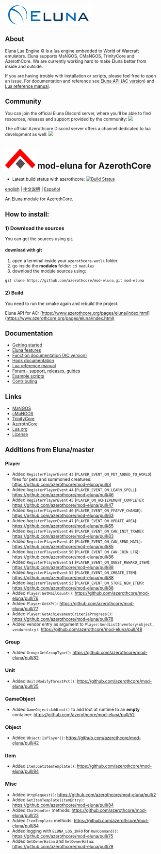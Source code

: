 ### [![Eluna](src/LuaEngine/docs/Eluna.png)](https://github.com/ElunaLuaEngine/Eluna)

## About

Eluna Lua Engine &copy; is a lua engine embedded to World of Warcraft emulators. Eluna supports MaNGOS, CMaNGOS, TrinityCore and AzerothCore.
We are currently working hard to make Eluna better from inside and outside.  

If you are having trouble with installation or scripts, please feel free to open an issue.
For documentation and reference see [Eluna API (AC version)](https://www.azerothcore.org/pages/eluna/index.html) and [Lua reference manual](http://www.lua.org/manual/5.2/).


## Community

You can join the official Eluna Discord server, where you'll be able to find resources, releases and support provided by the community:
<a href="https://discord.gg/bjkCVWqqfX">
    <img src="https://img.shields.io/badge/discord-join-7289DA.svg?logo=discord&longCache=true&style=flat" />
</a>

The official Azerothcore Discord server offers a channel dedicated to lua development as well:
<a href="https://discord.gg/gkt4y2x">
    <img src="https://img.shields.io/badge/discord-join-7289DA.svg?logo=discord&longCache=true&style=flat" />
</a>

# ![logo](https://raw.githubusercontent.com/azerothcore/azerothcore.github.io/master/images/logo-github.png) mod-eluna for AzerothCore
- Latest build status with azerothcore: [![Build Status](https://github.com/azerothcore/mod-eluna/workflows/core-build/badge.svg?branch=master&event=push)](https://github.com/azerothcore/mod-eluna)

[english](README.md) | [中文说明](README_CN.md) | [Español](README_ES.md)

An [Eluna](https://github.com/ElunaLuaEngine/Eluna) module for AzerothCore.


## How to install:

### 1) Download the sources

You can get the sources using git.

#### download with git

1. open a terminal inside your `azerothcore-wotlk` folder
2. go inside the **modules** folder: `cd modules`
3. download the module sources using:
```
git clone https://github.com/azerothcore/mod-eluna.git mod-eluna
```

### 2) Build

You need to run the cmake again and rebuild the project.

Eluna API for AC: 
[https://www.azerothcore.org/pages/eluna/index.html](https://www.azerothcore.org/pages/eluna/index.html)


## Documentation

* [Getting started](https://github.com/ElunaLuaEngine/Eluna/blob/master/docs/USAGE.md)
* [Eluna features](https://github.com/ElunaLuaEngine/Eluna/blob/master/docs/IMPL_DETAILS.md)
* [Function documentation (AC version)](https://www.azerothcore.org/pages/eluna/index.html)
* [Hook documentation](https://github.com/ElunaLuaEngine/Eluna/blob/master/Hooks.h)
* [Lua reference manual](http://www.lua.org/manual/5.2/)
* [Forum - support, releases, guides](https://www.getmangos.eu/forums/forum/119-eluna-central/)
* [Example scripts](https://github.com/ElunaLuaEngine/Scripts)
* [Contributing](https://github.com/ElunaLuaEngine/Eluna/blob/master/docs/CONTRIBUTING.md)


## Links

* [MaNGOS](http://getmangos.eu/)
* [cMaNGOS](http://cmangos.net/)
* [TrinityCore](http://www.trinitycore.org/)
* [AzerothCore](http://www.azerothcore.org/)
* [Lua.org](http://www.lua.org/)
* [License](https://github.com/ElunaLuaEngine/Eluna/blob/master/docs/LICENSE.md)


## Additions from Eluna/master

### Player
- Added `RegisterPlayerEvent` `43` (`PLAYER_EVENT_ON_PET_ADDED_TO_WORLD`) fires for pets and summoned creatures: https://github.com/azerothcore/mod-eluna/pull/3
- Added `RegisterPlayerEvent` `44` (`PLAYER_EVENT_ON_LEARN_SPELL`): https://github.com/azerothcore/mod-eluna/pull/46
- Added `RegisterPlayerEvent` `45` (`PLAYER_ON_ACHIEVEMENT_COMPLETE`): https://github.com/azerothcore/mod-eluna/pull/47
- Added `RegisterPlayerEvent` `46` (`PLAYER_EVENT_ON_FFAPVP_CHANGE`): https://github.com/azerothcore/mod-eluna/pull/63
- Added `RegisterPlayerEvent` `47` (`PLAYER_EVENT_ON_UPDATE_AREA`): https://github.com/azerothcore/mod-eluna/pull/65
- Added `RegisterPlayerEvent` `48` (`PLAYER_EVENT_ON_CAN_INIT_TRADE`): https://github.com/azerothcore/mod-eluna/pull/83
- Added `RegisterPlayerEvent` `49` (`PLAYER_EVENT_ON_CAN_SEND_MAIL`): https://github.com/azerothcore/mod-eluna/pull/85
- Added `RegisterPlayerEvent` `50` (`PLAYER_EVENT_ON_CAN_JOIN_LFG`): https://github.com/azerothcore/mod-eluna/pull/86
- Added `RegisterPlayerEvent` `51` (`PLAYER_EVENT_ON_QUEST_REWARD_ITEM`): https://github.com/azerothcore/mod-eluna/pull/88
- Added `RegisterPlayerEvent` `52` (`PLAYER_EVENT_ON_CREATE_ITEM`): https://github.com/azerothcore/mod-eluna/pull/88
- Added `RegisterPlayerEvent` `53` (`PLAYER_EVENT_ON_STORE_NEW_ITEM`): https://github.com/azerothcore/mod-eluna/pull/88
- Added `Player:GetMailCount()`: https://github.com/azerothcore/mod-eluna/pull/76
- Added `Player:GetXP()`: https://github.com/azerothcore/mod-eluna/pull/77
- Added `Player:GetAchievementCriteriaProgress()`: https://github.com/azerothcore/mod-eluna/pull/78
- Added vendor entry as argument to `Player:SendListInventory(object, vendorentry)`: https://github.com/azerothcore/mod-eluna/pull/48

### Group
- Added `Group:GetGroupType()`: https://github.com/azerothcore/mod-eluna/pull/82

### Unit
- Added `Unit:ModifyThreatPct()`: https://github.com/azerothcore/mod-eluna/pull/25

### GameObject
- Added `GameObject:AddLoot()` to add loot at runtime to an **empty** container: https://github.com/azerothcore/mod-eluna/pull/52

### Object
- Added `Object:IsPlayer()`: https://github.com/azerothcore/mod-eluna/pull/42

### Item
- Added `Item:GetItemTemplate()`: https://github.com/azerothcore/mod-eluna/pull/84

### Misc
- Added `HttpRequest()`: https://github.com/azerothcore/mod-eluna/pull/2
- Added `GetItemTemplate(itemEntry)`: https://github.com/azerothcore/mod-eluna/pull/84
- Added `ChatHandler` methods: https://github.com/azerothcore/mod-eluna/pull/23
- Added `ItemTemplate` methods: https://github.com/azerothcore/mod-eluna/pull/84
- Added logging with `ELUNA_LOG_INFO` for `RunCommand()`: https://github.com/azerothcore/mod-eluna/pull/75
- Added `GetOwnerHalaa` and `SetOwnerHalaa`: https://github.com/azerothcore/mod-eluna/pull/79
